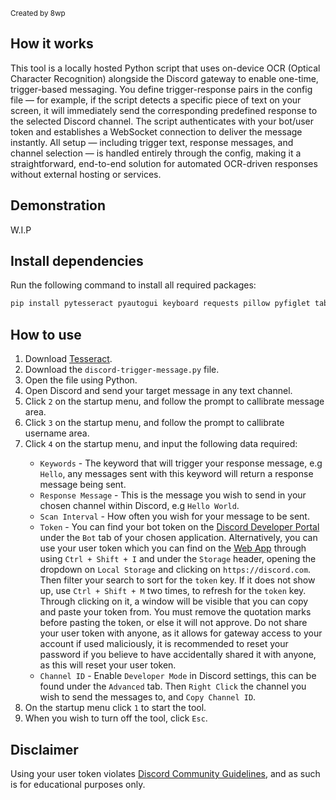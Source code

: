 <p><sub>Created by 8wp</sub></p>

<h2>How it works</h2>

<p>This tool is a locally hosted Python script that uses on-device OCR (Optical Character Recognition) alongside the Discord gateway 
to enable one-time, trigger-based messaging. You define trigger-response pairs in the config file — for example, if the script 
detects a specific piece of text on your screen, it will immediately send the corresponding predefined response to the selected 
Discord channel. The script authenticates with your bot/user token and establishes a WebSocket connection to deliver 
the message instantly. All setup — including trigger text, response messages, and channel selection — is handled entirely 
through the config, making it a straightforward, end-to-end solution for automated OCR-driven responses without external 
hosting or services.</p>

<h2>Demonstration</h2>

W.I.P

<h2>Install dependencies</h2>

Run the following command to install all required packages:

```sh
pip install pytesseract pyautogui keyboard requests pillow pyfiglet tabulate
```
<h2>How to use</h2>

<ol>
  <li>Download <a href="https://github.com/tesseract-ocr/tesseract" target="_blank" rel="noopener noreferrer">Tesseract</a>.</li>
  <li>Download the <code>discord-trigger-message.py</code> file.</li>
  <li>Open the file using Python.</li>
  <li>Open Discord and send your target message in any text channel.</li>
  <li>Click <code>2</code> on the startup menu, and follow the prompt to callibrate message area.</li>
  <li>Click <code>3</code> on the startup menu, and follow the prompt to callibrate username area.</li>
  <li>Click <code>4</code> on the startup menu, and input the following data required:</li>
    <ul>
      <li><code>Keywords</code> - The keyword that will trigger your response message, e.g <code>Hello</code>, any messages sent with this keyword will return a response message being sent.</li>
      <li><code>Response Message</code> - This is the message you wish to send in your chosen channel within Discord, e.g <code>Hello World</code>.</li>
       <li><code>Scan Interval</code> - How often you wish for your message to be sent.</li>
      <li> <code>Token</code> - You can find your bot token on the <a href="https://discord.com/developers/applications" target="_blank" rel="noopener noreferrer">Discord Developer Portal</a> under the <code>Bot</code> tab of your chosen application. Alternatively, you can use your user token which you can find on the <a href="https://discord.com/channels/@me" target="_blank" rel="noopener noreferrer">Web App</a> through using <code>Ctrl + Shift + I</code> and under the <code>Storage</code> header, opening the dropdown on <code>Local Storage</code> and clicking on <code>https://discord.com</code>. Then filter your search to sort for the <code>token</code> key. If it does not show up, use <code>Ctrl + Shift + M</code> two times, to refresh for the <code>token</code> key. Through clicking on it, a window will be visible that you can copy and paste your token from. You must remove the quotation marks before pasting the token, or else it will not approve. Do not share your user token with anyone, as it allows for gateway access to your account if used maliciously, it is recommended to reset your password if you believe to have accidentally shared it with anyone, as this will reset your user token.</li>
      <li><code>Channel ID</code> - Enable <code>Developer Mode</code> in Discord settings, this can be found under the <code>Advanced</code> tab. Then <code>Right Click</code> the channel you wish to send the messages to, and <code>Copy Channel ID</code>.</li>
    </ul>
  <li>On the startup menu click <code>1</code> to start the tool.</li>
  <li>When you wish to turn off the tool, click <code>Esc</code>.</li>
</ol>

<h2>Disclaimer</h2>
  <p>Using your user token violates <a href="https://discord.com/terms/guidelines-march-2023" target="_blank" rel="noopener noreferrer">Discord Community Guidelines</a>, and as such is for educational purposes only.</p>
